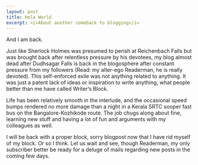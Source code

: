 ```yaml
---
layout: post
title: Hola World
excerpt: <i>About another comeback to blogging</i>
---
```


And I am back. 

Just like Sherlock Holmes was presumed to perish at Reichenbach Falls but was brought back after relentless pressure by his devotees, my 
blog almost dead after Dudhsagar Falls is back in the blogosphere after constant pressure from my followers (Read: my alter-ego Readerman,
he is really devoted). This self-enforced exile was not anything related to anything. It was just a patent lack of ideas or inspiration to 
write anything, what people better than me have called Writer’s Block.

Life has been relatively smooth in the interlude, and the occasional speed bumps rendered no more damage than a night in a Kerala SRTC 
sooper fast bus on the Bangalore-Kozhikode route. The job chugs along about fine, learning new stuff and having a lot of fun and arguments
with my colleagues as well.

I will be back with a proper block, sorry blogpost now that I have rid myself of my block. Or so I think. Let us wait and see, though
Readerman, my only subscriber better be ready for a deluge of mails regarding new posts in the coming few days.
